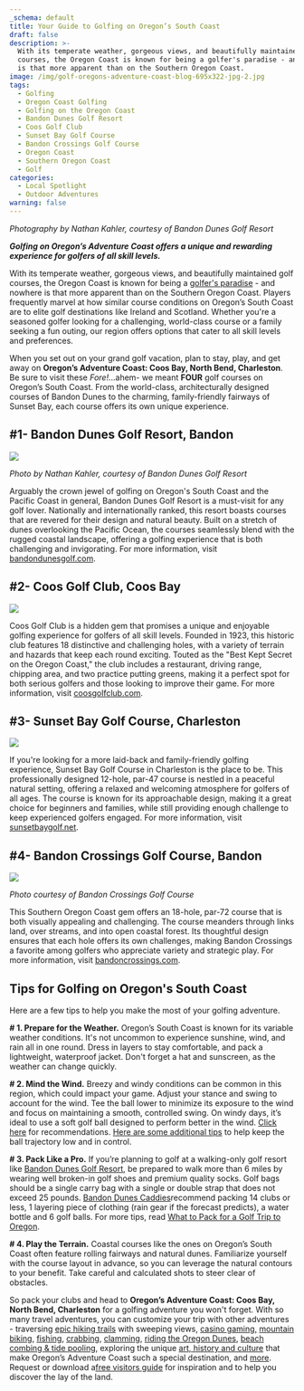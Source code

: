 ```yaml
---
_schema: default
title: Your Guide to Golfing on Oregon’s South Coast
draft: false
description: >-
  With its temperate weather, gorgeous views, and beautifully maintained golf
  courses, the Oregon Coast is known for being a golfer's paradise - and nowhere
  is that more apparent than on the Southern Oregon Coast.
image: /img/golf-oregons-adventure-coast-blog-695x322-jpg-2.jpg
tags:
  - Golfing
  - Oregon Coast Golfing
  - Golfing on the Oregon Coast
  - Bandon Dunes Golf Resort
  - Coos Golf Club
  - Sunset Bay Golf Course
  - Bandon Crossings Golf Course
  - Oregon Coast
  - Southern Oregon Coast
  - Golf
categories:
  - Local Spotlight
  - Outdoor Adventures
warning: false
---
```

*Photography by Nathan Kahler, courtesy of Bandon Dunes Golf Resort*

***Golfing on Oregon’s Adventure Coast offers a unique and rewarding experience for golfers of all skill levels.***

With its temperate weather, gorgeous views, and beautifully maintained golf courses, the Oregon Coast is known for being a [golfer's paradise](https://www.oregonsadventurecoast.com/golfing/) - and nowhere is that more apparent than on the Southern Oregon Coast. Players frequently marvel at how similar course conditions on Oregon’s South Coast are to elite golf destinations like Ireland and Scotland. Whether you're a seasoned golfer looking for a challenging, world-class course or a family seeking a fun outing, our region offers options that cater to all skill levels and preferences.

When you set out on your grand golf vacation, plan to stay, play, and get away on **Oregon’s Adventure Coast: Coos Bay, North Bend, Charleston**. Be sure to visit these *Fore!.*..ahem- we meant **FOUR** golf courses on Oregon’s South Coast. From the world-class, architecturally designed courses of Bandon Dunes to the charming, family-friendly fairways of Sunset Bay, each course offers its own unique experience.

## **\#1- Bandon Dunes Golf Resort, Bandon**

![](/img/nathan-kahler-courtesy-of-bandon-dunes-golf-resort-jpg-1.jpg)

*Photo by Nathan Kahler, courtesy of Bandon Dunes Golf Resort*

Arguably the crown jewel of golfing on Oregon's South Coast and the Pacific Coast in general, Bandon Dunes Golf Resort is a must-visit for any golf lover. Nationally and internationally ranked, this resort boasts courses that are revered for their design and natural beauty. Built on a stretch of dunes overlooking the Pacific Ocean, the courses seamlessly blend with the rugged coastal landscape, offering a golfing experience that is both challenging and invigorating. For more information, visit [bandondunesgolf.com](https://bandondunesgolf.com).

## **\#2- Coos Golf Club, Coos Bay**

![](/img/coos-golf-club-coos-bay.jpg)

Coos Golf Club is a hidden gem that promises a unique and enjoyable golfing experience for golfers of all skill levels. Founded in 1923, this historic club features 18 distinctive and challenging holes, with a variety of terrain and hazards that keep each round exciting. Touted as the "Best Kept Secret on the Oregon Coast," the club includes a restaurant, driving range, chipping area, and two practice putting greens, making it a perfect spot for both serious golfers and those looking to improve their game. For more information, visit [coosgolfclub.com](https://coosgolfclub.com/).

## **\#3- Sunset Bay Golf Course, Charleston**

![](/img/coos-golf-club-coos-bay-1.jpg)

If you're looking for a more laid-back and family-friendly golfing experience, Sunset Bay Golf Course in Charleston is the place to be. This professionally designed 12-hole, par-47 course is nestled in a peaceful natural setting, offering a relaxed and welcoming atmosphere for golfers of all ages. The course is known for its approachable design, making it a great choice for beginners and families, while still providing enough challenge to keep experienced golfers engaged. For more information, visit [sunsetbaygolf.net](https://www.sunsetbaygolf.net/).

## **\#4- Bandon Crossings Golf Course, Bandon**

![](/img/bandon-crossings-golf-course.jpg)

*Photo courtesy of Bandon Crossings Golf Course*

This Southern Oregon Coast gem offers an 18-hole, par-72 course that is both visually appealing and challenging. The course meanders through links land, over streams, and into open coastal forest. Its thoughtful design ensures that each hole offers its own challenges, making Bandon Crossings a favorite among golfers who appreciate variety and strategic play. For more information, visit [bandoncrossings.com](https://www.bandoncrossings.com).

## Tips for Golfing on Oregon's South Coast

Here are a few tips to help you make the most of your golfing adventure.

**\# 1. Prepare for the Weather.** Oregon’s South Coast is known for its variable weather conditions. It's not uncommon to experience sunshine, wind, and rain all in one round. Dress in layers to stay comfortable, and pack a lightweight, waterproof jacket. Don't forget a hat and sunscreen, as the weather can change quickly.

**\# 2. Mind the Wind.** Breezy and windy conditions can be common in this region, which could impact your game. Adjust your stance and swing to account for the wind. Tee the ball lower to minimize its exposure to the wind and focus on maintaining a smooth, controlled swing. On windy days, it’s ideal to use a soft golf ball designed to perform better in the wind. [Click here](https://forums.golfwrx.com/topic/1943716-best-balls-for-windy-conditions/) for recommendations. [Here are some additional tips](https://nationalgcla.com/6-tips-for-playing-golf-in-the-wind/) to help keep the ball trajectory low and in control.

**\# 3. Pack Like a Pro.** If you’re planning to golf at a walking-only golf resort like [Bandon Dunes Golf Resort](https://bandondunesgolf.com/golf/), be prepared to walk more than 6 miles by wearing well broken-in golf shoes and premium quality socks. Golf bags should be a single carry bag with a single or double strap that does not exceed 25 pounds. [Bandon Dunes Caddies](https://bandondunesgolf.com/golf/golf-services/bandon-dunes-caddies/#:~:text=Items%20in%20the%20golf%20bag,be%20left%20in%20the%20room.)recommend packing 14 clubs or less, 1 layering piece of clothing (rain gear if the forecast predicts), a water bottle and 6 golf balls. For more tips, read [What to Pack for a Golf Trip to Oregon](https://www.premiergolf.com/blog/2018/08/travel-tips-what-to-pack-for-a-golf-trip-to-oregon/).

**\# 4. Play the Terrain.** Coastal courses like the ones on Oregon’s South Coast often feature rolling fairways and natural dunes. Familiarize yourself with the course layout in advance, so you can leverage the natural contours to your benefit. Take careful and calculated shots to steer clear of obstacles.

So pack your clubs and head to **Oregon’s Adventure Coast: Coos Bay, North Bend, Charleston** for a golfing adventure you won't forget. With so many travel adventures, you can customize your trip with other adventures - traversing [epic hiking trails](https://www.oregonsadventurecoast.com/hiking-walking) with sweeping views, [casino gaming,](https://www.oregonsadventurecoast.com/gaming) [mountain biking](https://www.oregonsadventurecoast.com/cycling), [fishing](https://www.oregonsadventurecoast.com/fishing), [crabbing](https://www.oregonsadventurecoast.com/crabbing-clamming), [clamming](https://www.oregonsadventurecoast.com/clamming), [riding the Oregon Dunes](https://www.oregonsadventurecoast.com/atv-motorsports), [beach combing & tide pooling](https://www.oregonsadventurecoast.com/ocean-life-and-tidepooling/), exploring the unique [art, history and culture](https://www.oregonsadventurecoast.com/art-history-culture) that make Oregon’s Adventure Coast such a special destination, and [more](https://www.oregonsadventurecoast.com/adventures/). Request or download a[<u>free visitors guide</u>](https://www.oregonsadventurecoast.com/contact/#contactform) for inspiration and to help you discover the lay of the land.

<br>